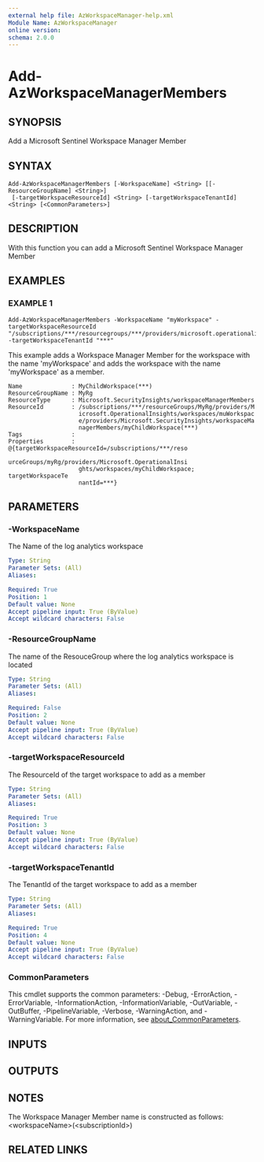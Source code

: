 ```yaml
---
external help file: AzWorkspaceManager-help.xml
Module Name: AzWorkspaceManager
online version:
schema: 2.0.0
---
```


# Add-AzWorkspaceManagerMembers

## SYNOPSIS
Add a Microsoft Sentinel Workspace Manager Member

## SYNTAX

```
Add-AzWorkspaceManagerMembers [-WorkspaceName] <String> [[-ResourceGroupName] <String>]
 [-targetWorkspaceResourceId] <String> [-targetWorkspaceTenantId] <String> [<CommonParameters>]
```

## DESCRIPTION
With this function you can add a Microsoft Sentinel Workspace Manager Member

## EXAMPLES

### EXAMPLE 1
```
Add-AzWorkspaceManagerMembers -WorkspaceName "myWorkspace" -targetWorkspaceResourceId "/subscriptions/***/resourcegroups/***/providers/microsoft.operationalinsights/workspaces/myWorkspace" -targetWorkspaceTenantId "***"
```
This example adds a Workspace Manager Member for the workspace with the name 'myWorkspace' and adds the workspace with the name 'myWorkspace' as a member.

```
Name              : MyChildWorkspace(***)
ResourceGroupName : MyRg
ResourceType      : Microsoft.SecurityInsights/workspaceManagerMembers
ResourceId        : /subscriptions/***/resourceGroups/MyRg/providers/M
                    icrosoft.OperationalInsights/workspaces/muWorkspac
                    e/providers/Microsoft.SecurityInsights/workspaceMa
                    nagerMembers/myChildWorkspace(***)
Tags              : 
Properties        : @{targetWorkspaceResourceId=/subscriptions/***/reso
                    urceGroups/myRg/providers/Microsoft.OperationalInsi
                    ghts/workspaces/myChildWorkspace; targetWorkspaceTe
                    nantId=***}
```

## PARAMETERS

### -WorkspaceName
The Name of the log analytics workspace

```yaml
Type: String
Parameter Sets: (All)
Aliases:

Required: True
Position: 1
Default value: None
Accept pipeline input: True (ByValue)
Accept wildcard characters: False
```

### -ResourceGroupName
The name of the ResouceGroup where the log analytics workspace is located

```yaml
Type: String
Parameter Sets: (All)
Aliases:

Required: False
Position: 2
Default value: None
Accept pipeline input: True (ByValue)
Accept wildcard characters: False
```

### -targetWorkspaceResourceId
The ResourceId of the target workspace to add as a member

```yaml
Type: String
Parameter Sets: (All)
Aliases:

Required: True
Position: 3
Default value: None
Accept pipeline input: True (ByValue)
Accept wildcard characters: False
```

### -targetWorkspaceTenantId
The TenantId of the target workspace to add as a member

```yaml
Type: String
Parameter Sets: (All)
Aliases:

Required: True
Position: 4
Default value: None
Accept pipeline input: True (ByValue)
Accept wildcard characters: False
```

### CommonParameters
This cmdlet supports the common parameters: -Debug, -ErrorAction, -ErrorVariable, -InformationAction, -InformationVariable, -OutVariable, -OutBuffer, -PipelineVariable, -Verbose, -WarningAction, and -WarningVariable. For more information, see [about_CommonParameters](http://go.microsoft.com/fwlink/?LinkID=113216).

## INPUTS

## OUTPUTS

## NOTES
The Workspace Manager Member name is constructed as follows: \<workspaceName\>(\<subscriptionId\>)

## RELATED LINKS
